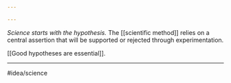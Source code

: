 ```yaml
---

---
```

*Science starts with the hypothesis.* The [[scientific method]] relies on a central assertion that will be supported or rejected through experimentation. 

[[Good hypotheses are essential]]. 

---
#idea/science 